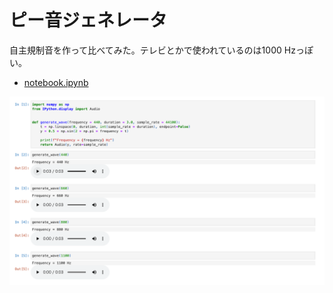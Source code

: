 # ピー音ジェネレータ

自主規制音を作って比べてみた。テレビとかで使われているのは1000 Hzっぽい。

- [notebook.ipynb](notebook.ipynb)

![notebook.png](img/notebook.png)
